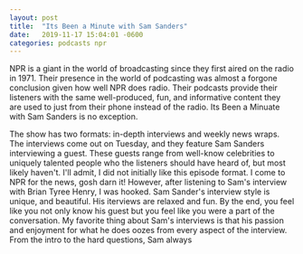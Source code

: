 ```yaml
---
layout: post
title:  "Its Been a Minute with Sam Sanders"
date:   2019-11-17 15:04:01 -0600
categories: podcasts npr
---
```


NPR is a giant in the world of broadcasting since they first aired on the radio in 1971. Their presence in the world of podcasting was almost a forgone conclusion given how well NPR does radio. Their podcasts provide their listeners with  the same well-produced, fun, and informative content they are used to just from their phone instead of the radio. Its Been a Minuate with Sam Sanders is no exception. 

The show has two formats: in-depth interviews and weekly news wraps. The interviews come out on Tuesday, and they feature Sam Sanders interviewing a guest. These guests range from well-know celebrities to uniquely talented people who the listeners should have heard of, but most likely haven't. I'll admit, I did not initially like this episode format. I come to NPR for the news, gosh darn it! However, after listening to Sam's interview with Brian Tyree Henry, I was hooked. Sam Sander's interview style is unique, and beautiful. His iterviews are relaxed and fun. By the end, you feel like you not only know his guest but you feel like you were a part of the conversation. My favorite thing about Sam's interviews is that his passion and enjoyment for what he does oozes from every aspect of the interview. From the intro to the hard questions, Sam always 